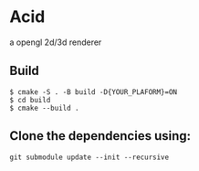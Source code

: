 # Acid
a opengl 2d/3d renderer

## Build
```
$ cmake -S . -B build -D{YOUR_PLAFORM}=ON
$ cd build
$ cmake --build .
```

## Clone the dependencies using:
```
git submodule update --init --recursive

```

